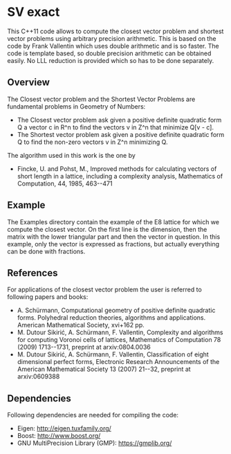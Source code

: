SV exact
========

This C++11 code allows to compute the closest vector problem and shortest
vector problems using arbitrary precision arithmetic. This is based on the
code by Frank Vallentin which uses double arithmetic and is so faster.
The code is template based, so double precision arithmetic can be obtained
easily. No LLL reduction is provided which so has to be done separately.

Overview
--------

The Closest vector problem and the Shortest Vector Problems are fundamental
problems in Geometry of Numbers:
  * The Closest vector problem ask given a positive definite quadratic form Q a vector c in R^n to find the vectors v in Z^n that minimize Q[v - c].
  * The Shortest vector problem ask given a positive definite quadratic form Q to find the non-zero vectors v in Z^n minimizing Q.

The algorithm used in this work is the one by
  * Fincke, U. and Pohst, M., Improved methods for calculating vectors of short length in a lattice, including a complexity analysis, Mathematics of Computation, 44, 1985, 463--471

Example
-------

The Examples directory contain the example of the E8 lattice for which we compute the closest vector. On the first line is the dimension, then the matrix with the lower triangular part and then the vector in question. In this example, only the vector is expressed as fractions, but actually everything can be done with fractions.

References
----------

For applications of the closest vector problem the user is referred to following papers and books:
  * A. Schürmann, Computational geometry of positive definite quadratic forms. Polyhedral reduction theories, algorithms and applications. American Mathematical Society, xvi+162 pp.
  * M. Dutour Sikirić, A. Schürmann, F. Vallentin, Complexity and algorithms for computing Voronoi cells of lattices, Mathematics of Computation 78 (2009) 1713--1731, preprint at arxiv:0804.0036
  * M. Dutour Sikirić, A. Schürmann, F. Vallentin, Classification of eight dimensional perfect forms, Electronic Research Announcements of the American Mathematical Society 13 (2007) 21--32, preprint at arxiv:0609388

Dependencies
------------

Following dependencies are needed for compiling the code:

  * Eigen: http://eigen.tuxfamily.org/
  * Boost: http://www.boost.org/
  * GNU MultiPrecision Library (GMP): https://gmplib.org/
